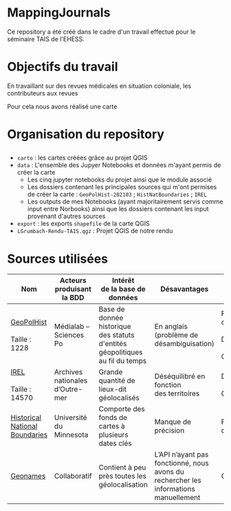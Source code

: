 # MappingJournals
Ce repository a été créé dans le cadre d'un travail effectué pour le séminaire TAIS de l'EHESS. 

# Objectifs du travail 
En travaillant sur des revues médicales en situation coloniale, les contributeurs aux revues 

Pour cela nous avons réalisé une carte 

# Organisation du repository

## 
* `carto` : les cartes créées grâce au projet QGIS
* `data` : L'ensemble des Jupyer Notebooks et données m'ayant permis de créer la carte
  * Les cinq jupyter notebooks du projet ainsi que le module associé
  * Les dossiers contenant les principales sources qui m'ont permises de créer la carte : `GeoPolHist-202103` ; `HistNatBoundaries` ; `IREL`
  * Les outputs de mes Notebooks (ayant majoritairement servis comme input entre Norbooks) ainsi que les dossiers contenant les input provenant d'autres sources
* `export` : les exports `shapefile` de la carte QGIS
* `LGrumbach-Rendu-TAIS.qgz` : Projet QGIS de notre rendu

# Sources utilisées 


| Nom                             	| Acteurs produisant la BDD       	| Intérêt<br>de la base de données                                                        	| Désavantages                                                                                	| Utilisé pour                                                    	|
|---------------------------------	|---------------------------------	|-----------------------------------------------------------------------------------------	|---------------------------------------------------------------------------------------------	|-----------------------------------------------------------------	|
| <a href="https://github.com/medialab/GeoPolHist.git"> GeoPolHist </a><br><br>Taille : 1228 	| Médialab – Sciences Po          	| Base de<br>donnée historique <br>des statuts d'entités géopolitiques<br>au fil du temps 	| En anglais <br>(problème de désambiguisation)                                               	| Fond de<br>carte<br><br>Désambiguisation<br><br>Géolocalisation 	|
| <a href="http://anom.archivesnationales.culture.gouv.fr/geo.php?ir=">IREL</a><br><br>Taille : 14570      	| Archives nationales d’Outre-mer 	| Grande<br>quantité de lieux-dit géolocalisés                                            	| Déséquilibré en fonction<br>des territoires                                                 	| Désambiguïsation<br><br>Géolocalisation                         	|
| <a href="https://www.arcgis.com/home/item.html?id=85e35d64d67f425c94ebca45dad6568a">Historical National Boundaries</a>  	| Université du Minnesota         	| Comporte des fonds de cartes à plusieurs dates clés                                     	| Manque de précision                                                                         	| Fond de<br>carte                                                	|
| <a href = "https://www.geonames.org" >Geonames </a>                         	| Collaboratif                    	| Contient à peu près toutes les<br>géolocalisation                                       	| L’API n’ayant pas fonctionné, nous <br>avons du rechercher les informations<br>manuellement 	| Géolocalisation                                                 	|
